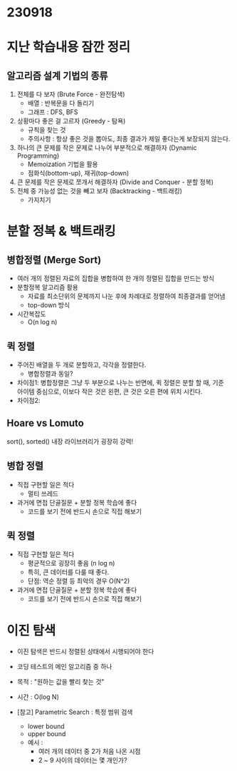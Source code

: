 # 230918
# 지난 학습내용 잠깐 정리
## 알고리즘 설계 기법의 종류
1. 전체를 다 보자 (Brute Force - 완전탐색)
   - 배열 : 반복문을 다 돌리기
   - 그래프 : DFS, BFS
2. 상황마다 좋은 걸 고르자 (Greedy - 탐욕)
   - 규칙을 찾는 것
   - 주의사항 : 항상 좋은 것을 뽑아도, 최종 결과가 제일 좋다는게 보장되지 않는다.
3. 하나의 큰 문제를 작은 문제로 나누어 부분적으로 해결하자 (Dynamic Programming)
   - Memoization 기법을 활용
   - 점화식(bottom-up), 재귀(top-down)
4. 큰 문제를 작은 문제로 쪼개서 해결하자 (Divide and Conquer - 분할 정복)
5. 전체 중 가능성 없는 것을 빼고 보자 (Backtracking - 백트래킹)
   - 가지치기


# 분할 정복 & 백트래킹

## 병합정렬 (Merge Sort)
- 여러 개의 정렬된 자료의 집합을 병합하여 한 개의 정렬된 집합을 만드는 방식
- 분할정복 알고리즘 활용
  - 자료를 최소단위의 문제까지 나눈 후에 차례대로 정렬하여 최종결과를 얻어냄
  - top-down 방식
- 시간복잡도
  - O(n log n)

## 퀵 정렬
- 주어진 배열을 두 개로 분할하고, 각각을 정렬한다.
  - 병합정렬과 동일?
- 차이점1: 병합정렬은 그냥 두 부분으로 나누는 반면에, 퀵 정렬은 분할 할 때, 기준 아이템 중심으로, 이보다 작은 것은 왼편, 큰 것은 오른 편에 위치 시킨다.
- 차이점2:


## Hoare vs Lomuto

sort(), sorted()
내장 라이브러리가 굉장히 강력!

## 병합 정렬
- 직접 구현할 일은 적다
  - 멀티 쓰레드
- 과거에 면접 단골질문 + 분할 정복 학습에 좋다
  - 코드를 보기 전에 반드시 손으로 직접 해보기

## 퀵 정렬
- 직접 구현할 일은 적다
  - 평균적으로 굉장히 좋음 (n log n)
  - 특히, 큰 데이터를 다룰 때 좋다.
  - 단점: 역순 정렬 등 최악의 경우 O(N^2)
- 과거에 면접 단골질문 + 분할 정복 학습에 좋다
  - 코드를 보기 전에 반드시 손으로 직접 해보기


# 이진 탐색

- 이진 탐색은 반드시 정렬된 상태에서 시행되어야 한다
- 코딩 테스트의 메인 알고리즘 중 하나
- 목적 : "원하는 값을 빨리 찾는 것"
- 시간 : O(log N)
  
- [참고] Parametric Search : 특정 범위 검색 
  - lower bound
  - upper bound
  - 예시 : 
    - 여러 개의 데이터 중 2가 처음 나온 시점
    - 2 ~ 9 사이의 데이터는 몇 개인가?


